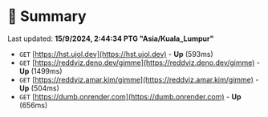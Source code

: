 # 📖 Summary
Last updated: **15/9/2024, 2:44:34 PTG "Asia/Kuala_Lumpur"**

- `GET` [https://hst.ujol.dev](https://hst.ujol.dev) - **Up** (593ms)
- `GET` [https://reddviz.deno.dev/gimme](https://reddviz.deno.dev/gimme) - **Up** (1499ms)
- `GET` [https://reddviz.amar.kim/gimme](https://reddviz.amar.kim/gimme) - **Up** (504ms)
- `GET` [https://dumb.onrender.com](https://dumb.onrender.com) - **Up** (656ms)
